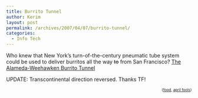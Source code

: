 ```yaml
---
title: Burrito Tunnel
author: Kerim
layout: post
permalink: /archives/2007/04/07/burrito-tunnel/
categories:
  - Info Tech
---
```

Who knew that New York&#8217;s turn-of-the-century pneumatic tube system could be used to deliver burritos all the way <span style="text-decoration: line-through;">to</span> from San Francisco? <a href="http://idlewords.com/2007/04/the_alameda-weehawken_burrito_tunnel.htm" onclick="_gaq.push(['_trackEvent', 'outbound-article', 'http://idlewords.com/2007/04/the_alameda-weehawken_burrito_tunnel.htm', 'The Alameda-Weehawken Burrito Tunnel']);" >The Alameda-Weehawken Burrito Tunnel</a>

UPDATE: Transcontinental direction reversed. Thanks TF!

<!-- technorati tags start -->

<div style="text-align:right;">
  <span style="font-size:x-small;">{<a href="http://www.technorati.com/tag/food" onclick="_gaq.push(['_trackEvent', 'outbound-article', 'http://www.technorati.com/tag/food', 'food']);"  rel="tag">food</a>, <a href="http://www.technorati.com/tag/april fools" onclick="_gaq.push(['_trackEvent', 'outbound-article', 'http://www.technorati.com/tag/april fools', 'april fools']);"  rel="tag">april fools</a>}</span>


<!-- technorati tags end -->

